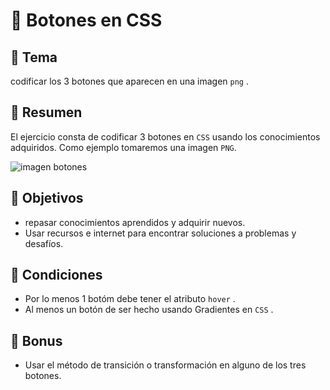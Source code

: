 # :black_square_button: Botones en CSS

## :black_square_button: Tema

codificar los 3 botones que aparecen en una imagen `png` .

## :black_square_button: Resumen

El ejercicio consta de codificar 3 botones en `CSS` usando los conocimientos adquiridos. Como ejemplo tomaremos una imagen `PNG`.

![imagen botones](https://raw.githubusercontent.com/studioArtbliss/Botones-css/master/img/Boto%CC%81nes.png)

## :black_square_button: Objetivos

* repasar conocimientos aprendidos y adquirir nuevos.
* Usar recursos e internet para encontrar soluciones a problemas y desafíos.

## :black_square_button: Condiciones

* Por lo menos 1 botóm debe tener el atributo `hover` .
* Al menos un botón de ser hecho usando Gradientes en `CSS` .

## :black_square_button: Bonus

* Usar el método de transición o transformación en alguno de los tres botones.
